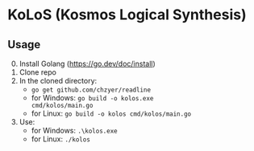 # KoLoS (Kosmos Logical Synthesis)

## Usage
0. Install Golang (https://go.dev/doc/install)
1. Clone repo
2. In the cloned directory:
   - <code>go get github.com/chzyer/readline</code>
   - for Windows: <code>go build -o kolos.exe cmd/kolos/main.go</code>
   - for Linux: <code>go build -o kolos cmd/kolos/main.go</code>
3. Use:
   - for Windows: <code>.\kolos.exe</code>
   - for Linux: <code>./kolos</code>
